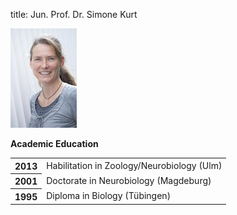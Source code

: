 title: Jun. Prof. Dr. Simone Kurt

![Image Simone Kurt](s_kurt_106width.jpg)

**Academic Education**

<table>
<tr><th>2013<td> Habilitation in Zoology/Neurobiology (Ulm) <tr>
<tr><th>2001<td> Doctorate in Neurobiology (Magdeburg) <tr>
<tr><th>1995<td> Diploma in Biology (Tübingen)  <tr>
</table>
